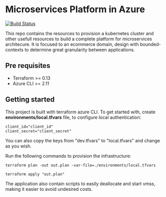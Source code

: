 # Microservices Platform in Azure
[![Build Status](https://vsrm.dev.azure.com/pliniogsnascimento/_apis/public/Release/badge/b0ed6c4c-a806-4068-846c-5804f8ef040c/1/1)](https://dev.azure.com/pliniogsnascimento/Ecommerce-Platform/_build/latest?definitionId=10&branchName=master)

This repo contains the resources to provision a kubernetes cluster and other usefull resources to build a complete platform for microservices architecure. It is focused to an ecommerce domain, design with bounded-contexts to determine great granularity between applications.

## Pre requisites

- Terraform >= 0.13
- Azure CLI >= 2.11

## Getting started
This project is built with terraform azure CLI. To get started with, create **environments/local.tfvars** file, to configure local authentication:

```
client_id="client_id"
client_secret="client_secret"
```

You can also copy the keys from "dev.tfvars" to "local.tfvars" and change as you wish.

Run the following commands to provision the infrastructure:

```
terraform plan -out out.plan -var-file=./environments/local.tfvars

terraform apply "out.plan"
```

The application also contain scripts to easily deallocate and start vmss, making it easier to avoid undesired costs.
